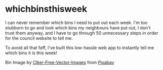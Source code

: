 # whichbinsthisweek

I can never remember which bins I need to put out each week.  I'm too stubborn to go and look which bins my neighbours have put out, I don't trust them anyway, and I have to go through 50 unnecessary steps in order for the council website to tell me.

To avoid all that faff, I've built this low-hassle web app to instantly tell me which bins it is this week!

Bin Image by <a href="https://pixabay.com/users/clker-free-vector-images-3736/?utm_source=link-attribution&utm_medium=referral&utm_campaign=image&utm_content=310936">Clker-Free-Vector-Images</a> from <a href="https://pixabay.com//?utm_source=link-attribution&utm_medium=referral&utm_campaign=image&utm_content=310936">Pixabay</a>
